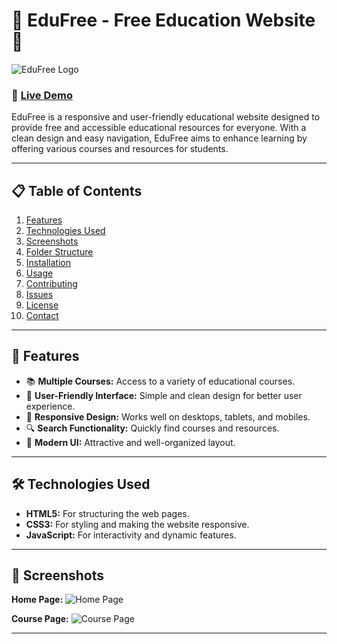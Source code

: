 # 🌟 EduFree - Free Education Website 🌟

![EduFree Logo](https://vikas04das.github.io/EduFree/IMG/logo.png)  <!-- Replace with your logo URL if different -->

### 🔗 [Live Demo](https://vikas04das.github.io/EduFree/index.html)

EduFree is a responsive and user-friendly educational website designed to provide free and accessible educational resources for everyone. With a clean design and easy navigation, EduFree aims to enhance learning by offering various courses and resources for students.

---

## 📋 Table of Contents
1. [Features](#-features)
2. [Technologies Used](#-technologies-used)
3. [Screenshots](#-screenshots)
4. [Folder Structure](#-folder-structure)
5. [Installation](#-installation)
6. [Usage](#-usage)
7. [Contributing](#-contributing)
8. [Issues](#-issues)
9. [License](#-license)
10. [Contact](#-contact)

---

## 🚀 Features
- 📚 **Multiple Courses:** Access to a variety of educational courses.
- 🌟 **User-Friendly Interface:** Simple and clean design for better user experience.
- 📱 **Responsive Design:** Works well on desktops, tablets, and mobiles.
- 🔍 **Search Functionality:** Quickly find courses and resources.
- 🎨 **Modern UI:** Attractive and well-organized layout.

---

## 🛠️ Technologies Used
- **HTML5:** For structuring the web pages.
- **CSS3:** For styling and making the website responsive.
- **JavaScript:** For interactivity and dynamic features.

---

## 📸 Screenshots
**Home Page:**
![Home Page](https://vikas04das.github.io/EduFree/IMG/homepage_screenshot.png)  <!-- Replace with actual screenshot URL -->

**Course Page:**
![Course Page](https://vikas04das.github.io/EduFree/IMG/coursepage_screenshot.png)  <!-- Replace with actual screenshot URL -->

---
